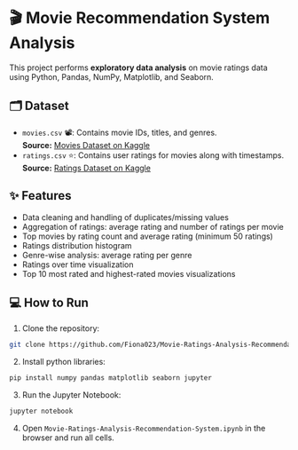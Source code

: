 # 🎬 Movie Recommendation System Analysis

This project performs **exploratory data analysis** on movie ratings data using Python, Pandas, NumPy, Matplotlib, and Seaborn.

## 🗂 Dataset
- `movies.csv` 📽️: Contains movie IDs, titles, and genres.  
  **Source:** [Movies Dataset on Kaggle](https://www.kaggle.com/datasets/ayst13/movie-rating?select=movie.csv)
- `ratings.csv` ⭐: Contains user ratings for movies along with timestamps.  
  **Source:** [Ratings Dataset on Kaggle](https://www.kaggle.com/datasets/ayst13/movie-rating?select=rating.csv)

## ✨ Features
-  Data cleaning and handling of duplicates/missing values
-  Aggregation of ratings: average rating and number of ratings per movie
-  Top movies by rating count and average rating (minimum 50 ratings)
-  Ratings distribution histogram
-  Genre-wise analysis: average rating per genre
-  Ratings over time visualization
-  Top 10 most rated and highest-rated movies visualizations

## 💻 How to Run
1. Clone the repository:
```bash
git clone https://github.com/Fiona023/Movie-Ratings-Analysis-Recommendation-System.git
```
2. Install python libraries:
```bash
pip install numpy pandas matplotlib seaborn jupyter
```
3. Run the Jupyter Notebook:
```bash
jupyter notebook
```
4. Open `Movie-Ratings-Analysis-Recommendation-System.ipynb` in the browser and run all cells.
